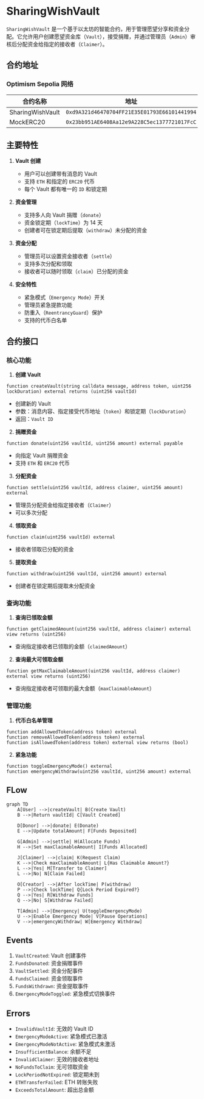 # SharingWishVault

`SharingWishVault` 是一个基于以太坊的智能合约，用于管理愿望分享和资金分配。它允许用户创建愿望资金库（`Vault`），接受捐赠，并通过管理员（`Admin`）审核后分配资金给指定的接收者（`Claimer`）。

## 合约地址

### Optimism Sepolia 网络

| 合约名称         | 地址                                         |
| ---------------- | -------------------------------------------- |
| SharingWishVault | `0xd9A321d46470704FF21E35E01793E66101441994` |
| MockERC20        | `0x23bb951AE6408Aa12e9A228C5ec1377721017FcC` |

## 主要特性

1. **Vault 创建**

    - 用户可以创建带有消息的 Vault
    - 支持 `ETH` 和指定的 `ERC20` 代币
    - 每个 Vault 都有唯一的 `ID` 和锁定期

2. **资金管理**

    - 支持多人向 Vault 捐赠（`donate`）
    - 资金锁定期（`lockTime`）为 14 天
    - 创建者可在锁定期后提取（`withdraw`）未分配的资金

3. **资金分配**

    - 管理员可以设置资金接收者（`settle`）
    - 支持多次分配和领取
    - 接收者可以随时领取（`claim`）已分配的资金

4. **安全特性**
    - 紧急模式（`Emergency Mode`）开关
    - 管理员紧急提款功能
    - 防重入（`ReentrancyGuard`）保护
    - 支持的代币白名单

## 合约接口

### 核心功能

1. **创建 Vault**

```solidity
function createVault(string calldata message, address token, uint256 lockDuration) external returns (uint256 vaultId)
```

-   创建新的 Vault
-   参数：消息内容、指定接受代币地址（`token`）和锁定期（`lockDuration`）
-   返回：`Vault ID`

2. **捐赠资金**

```solidity
function donate(uint256 vaultId, uint256 amount) external payable
```

-   向指定 Vault 捐赠资金
-   支持 `ETH` 和 `ERC20` 代币

3. **分配资金**

```solidity
function settle(uint256 vaultId, address claimer, uint256 amount) external
```

-   管理员分配资金给指定接收者（`Claimer`）
-   可以多次分配

4. **领取资金**

```solidity
function claim(uint256 vaultId) external
```

-   接收者领取已分配的资金

5. **提取资金**

```solidity
function withdraw(uint256 vaultId, uint256 amount) external
```

-   创建者在锁定期后提取未分配资金

### 查询功能

1. **查询已领取金额**

```solidity
function getClaimedAmount(uint256 vaultId, address claimer) external view returns (uint256)
```

-   查询指定接收者已领取的金额（`claimedAmount`）

2. **查询最大可领取金额**

```solidity
function getMaxClaimableAmount(uint256 vaultId, address claimer) external view returns (uint256)
```

-   查询指定接收者可领取的最大金额（`maxClaimableAmount`）

### 管理功能

1. **代币白名单管理**

```solidity
function addAllowedToken(address token) external
function removeAllowedToken(address token) external
function isAllowedToken(address token) external view returns (bool)
```

2. **紧急功能**

```solidity
function toggleEmergencyMode() external
function emergencyWithdraw(uint256 vaultId, uint256 amount) external
```

## FLow

```mermaid
graph TD
    A[User] -->|createVault| B(Create Vault)
    B -->|Return vaultId| C[Vault Created]

    D[Donor] -->|donate| E(Donate)
    E -->|Update totalAmount| F[Funds Deposited]

    G[Admin] -->|settle| H(Allocate Funds)
    H -->|Set maxClaimableAmount| I[Funds Allocated]

    J[Claimer] -->|claim| K(Request Claim)
    K -->|Check maxClaimableAmount| L{Has Claimable Amount?}
    L -->|Yes| M[Transfer to Claimer]
    L -->|No| N[Claim Failed]

    O[Creator] -->|After lockTime| P(withdraw)
    P -->|Check lockTime| Q{Lock Period Expired?}
    Q -->|Yes| R[Withdraw Funds]
    Q -->|No| S[Withdraw Failed]

    T[Admin] -->|Emergency| U(toggleEmergencyMode)
    U -->|Enable Emergency Mode| V[Pause Operations]
    V -->|emergencyWithdraw| W[Emergency Withdraw]
```

## Events

1. `VaultCreated`: Vault 创建事件
2. `FundsDonated`: 资金捐赠事件
3. `VaultSettled`: 资金分配事件
4. `FundsClaimed`: 资金领取事件
5. `FundsWithdrawn`: 资金提取事件
6. `EmergencyModeToggled`: 紧急模式切换事件

## Errors

-   `InvalidVaultId`: 无效的 Vault ID
-   `EmergencyModeActive`: 紧急模式已激活
-   `EmergencyModeNotActive`: 紧急模式未激活
-   `InsufficientBalance`: 余额不足
-   `InvalidClaimer`: 无效的接收者地址
-   `NoFundsToClaim`: 无可领取资金
-   `LockPeriodNotExpired`: 锁定期未到
-   `ETHTransferFailed`: ETH 转账失败
-   `ExceedsTotalAmount`: 超出总金额
